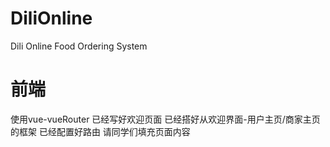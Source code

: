 # DiliOnline
Dili Online Food Ordering System


# 前端
使用vue-vueRouter
已经写好欢迎页面
已经搭好从欢迎界面-用户主页/商家主页的框架
已经配置好路由
请同学们填充页面内容